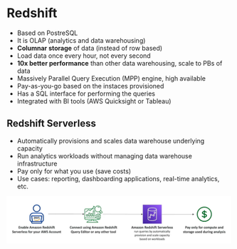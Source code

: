 # Redshift

- Based on PostreSQL
- It is OLAP (analytics and data warehousing)
- **Columnar storage** of data (instead of row based)
- Load data once every hour, not every second
- **10x better performance** than other data warehousing, scale to PBs of data
- Massively Parallel Query Execution (MPP) engine, high available
- Pay-as-you-go based on the instaces provisioned
- Has a SQL interface for performing the queries
- Integrated with BI tools (AWS Quicksight or Tableau)

## Redshift Serverless

- Automatically provisions and scales data warehouse underlying capacity
- Run analytics workloads without managing data warehouse infrastructure
- Pay only for what you use (save costs)
- Use cases: reporting, dashboarding applications, real-time analytics, etc.

![Redshift Serverless](../../images/database/redshift_serverless.png)




